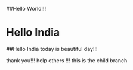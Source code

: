 ##Hello World!!!
# Hello India

##Hello India 
today is beautiful day!!!

thank you!!!
help others !!!
this is the child branch
